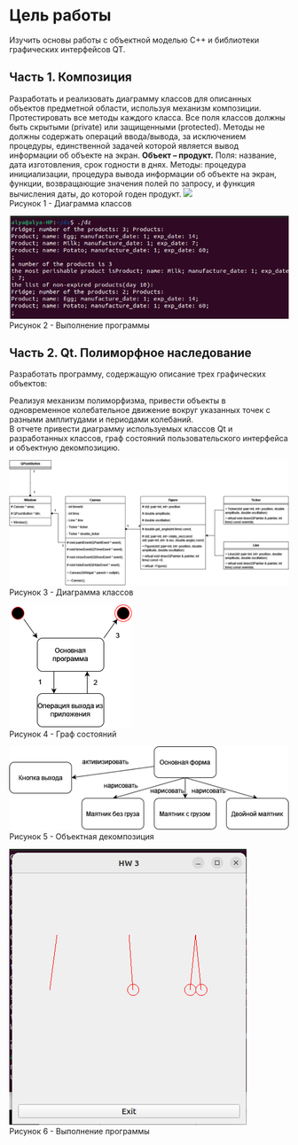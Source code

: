 # Цель работы
Изучить основы работы с объектной моделью C++ и библиотеки графических интерфейсов QT.
## Часть 1. Композиция
Разработать и реализовать диаграмму классов для описанных объектов предметной области, используя механизм композиции. Протестировать все методы каждого класса. Все поля классов должны быть скрытыми (private) или защищенными (protected). Методы не должны содержать операций ввода/вывода, за исключением процедуры, единственной задачей которой является вывод информации об объекте на экран.
**Объект – продукт.** Поля: название, дата изготовления, срок годности в днях. Методы: процедура инициализации, процедура вывода информации об объекте на экран, функции, возвращающие значения полей по запросу, и функция вычисления даты, до которой годен продукт.
![](https://github.com/sadesss/oop_labs/blob/main/dz3/img/диаграмма.png)  
Рисунок 1 - Диаграмма классов  

![](https://github.com/sadesss/oop_labs/blob/main/dz3/img/изображение.png)  
Рисунок 2 - Выполнение программы
## Часть 2. Qt. Полиморфное наследование
Разработать программу, содержащую описание трех графических объектов:

Реализуя механизм полиморфизма, привести объекты в одновременное колебательное движение вокруг указанных точек с разными амплитудами и периодами колебаний.  
В отчете привести диаграмму используемых классов Qt и разработанных классов, граф состояний пользовательского интерфейса и объектную декомпозицию.

![](https://github.com/sadesss/oop_labs/blob/main/dz3/img/диаграмма2.png)  
Рисунок 3 - Диаграмма классов  

![](https://github.com/sadesss/oop_labs/blob/main/dz3/img/диаграмма3.png)  
Рисунок 4 - Граф состояний  

![](https://github.com/sadesss/oop_labs/blob/main/dz3/img/диаграмма4.png)  
Рисунок 5 - Объектная декомпозиция 

![](https://github.com/sadesss/oop_labs/blob/main/dz3/img/вывод.png)  
Рисунок 6 - Выполнение программы  
